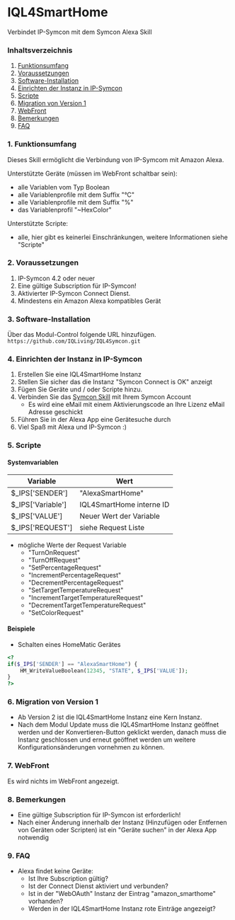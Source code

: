 # IQL4SmartHome
Verbindet IP-Symcon mit dem Symcon Alexa Skill

### Inhaltsverzeichnis

1. [Funktionsumfang](#1-funktionsumfang)
2. [Voraussetzungen](#2-voraussetzungen)
3. [Software-Installation](#3-software-installation)
4. [Einrichten der Instanz in IP-Symcon](#4-einrichten-der-instanz-in-ip-symcon)
5. [Scripte](#5-scripte)
6. [Migration von Version 1](#6-migration-von-version-1)
7. [WebFront](#7-webfront)
8. [Bemerkungen](#8-bemerkungen)
9. [FAQ](#9-faq)


### 1. Funktionsumfang

Dieses Skill ermöglicht die Verbindung von IP-Symcom mit Amazon Alexa.

Unterstützte Geräte (müssen im WebFront schaltbar sein): 
 - alle Variablen vom Typ Boolean 
 - alle Variablenprofile mit dem Suffix "°C"
 - alle Variablenprofile mit dem Suffix "%"
 - das Variablenprofil "~HexColor"

Unterstützte Scripte:
- alle, hier gibt es keinerlei Einschränkungen, weitere Informationen siehe "Scripte"


### 2. Voraussetzungen

1. IP-Symcon 4.2 oder neuer
2. Eine gültige Subscription für IP-Symcon!
3. Aktivierter IP-Symcon Connect Dienst.
4. Mindestens ein Amazon Alexa kompatibles Gerät

### 3. Software-Installation

Über das Modul-Control folgende URL hinzufügen.  
`https://github.com/IQLiving/IQL4Symcon.git`  

### 4. Einrichten der Instanz in IP-Symcon

1. Erstellen Sie eine IQL4SmartHome Instanz
2. Stellen Sie sicher das die Instanz "Symcon Connect is OK" anzeigt
3. Fügen Sie Geräte und / oder Scripte hinzu.
4. Verbinden Sie das [Symcon Skill](http://alexa.amazon.de/spa/index.html#skills/dp/B01MY4T8EN/?ref=skill_dsk_skb_sr_0) mit Ihrem Symcon Account
    - Es wird eine eMail mit einem Aktivierungscode an Ihre Lizenz eMail Adresse geschickt
5. Führen Sie in der Alexa App eine Gerätesuche durch
6. Viel Spaß mit Alexa und IP-Symcon :)

### 5. Scripte
#### Systemvariablen

 Variable   | Wert
-----------|---------
$_IPS['SENDER'] | "AlexaSmartHome"
$_IPS['Variable'] |IQL4SmartHome interne ID
$_IPS['VALUE'] | 	Neuer Wert der Variable
$_IPS['REQUEST']| siehe Request Liste
                                    
- mögliche Werte der Request Variable
    - "TurnOnRequest"
    - "TurnOffRequest"
    - "SetPercentageRequest"
    - "IncrementPercentageRequest"
    - "DecrementPercentageRequest"
    - "SetTargetTemperatureRequest"
    - "IncrementTargetTemperatureRequest"
    - "DecrementTargetTemperatureRequest"
    - "SetColorRequest"



#### Beispiele

- Schalten eines HomeMatic Gerätes

```php
<?
if($_IPS['SENDER'] == "AlexaSmartHome") {
	HM_WriteValueBoolean(12345, "STATE", $_IPS['VALUE']);
}
?>
```




### 6. Migration von Version 1

- Ab Version 2 ist die IQL4SmartHome Instanz eine Kern Instanz.
- Nach dem Modul Update muss die IQL4SmartHome Instanz geöffnet werden und der Konvertieren-Button geklickt werden, danach muss die Instanz geschlossen und erneut geöffnet werden um weitere Konfigurationsänderungen vornehmen zu können. 

### 7. WebFront

Es wird nichts im WebFront angezeigt.

### 8. Bemerkungen

- Eine gültige Subscription für IP-Symcon ist erforderlich!
- Nach einer Änderung innerhalb der Instanz (Hinzufügen oder Entfernen von Geräten oder Scripten) ist ein "Geräte suchen" in der Alexa App notwendig

### 9. FAQ

- Alexa findet keine Geräte:
    - Ist Ihre Subscription gültig?
    - Ist der Connect Dienst aktiviert und verbunden?
    - Ist in der "WebOAuth" Instanz der Eintrag "amazon_smarthome" vorhanden?
    - Werden in der IQL4SmartHome Instanz rote Einträge angezeigt?